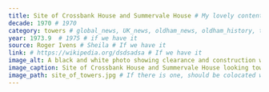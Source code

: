 ```yaml
---
title: Site of Crossbank House and Summervale House # My lovely content
decade: 1970 # 1970
category: towers # global_news, UK_news, oldham_news, oldham_history, towers, surrounding_estate # Always exactly one category
year: 1973.9  # 1975 # if we have it
source: Roger Ivens # Sheila # If we have it
link: # https://wikipedia.org/dsdsadsa # If we have it
image_alt: A black and white photo showing clearance and construction work in the foreground. In the background you can see a couple of larger industrial buildings, and rows of terraced houses identifiable by their pointed roofs, as well as one tower block to the right of the frame. # If there is one
image_caption: Site of Crossbank House and Summervale House looking towards Manchester Street. Photograph by Harry Harvey, courtesy of Oldham Local Studies and Archives. The image is © Oldham Council and may not be reproduced without permission.  # If there is one
image_path: site_of_towers.jpg # If there is one, should be colocated with the index.md file in the folder
---
```

